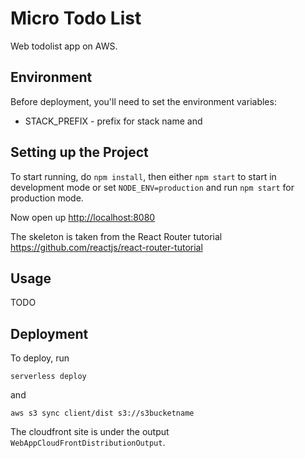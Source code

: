 # Micro Todo List
Web todolist app on AWS.

## Environment
Before deployment, you'll need to set the environment variables:
  - STACK\_PREFIX - prefix for stack name and 

## Setting up the Project
To start running, do `npm install`, then either
`npm start` to start in development mode or set
`NODE_ENV=production` and run `npm start` for production mode.

Now open up [http://localhost:8080](http://localhost:8080)


The skeleton is taken from the React Router tutorial https://github.com/reactjs/react-router-tutorial

## Usage
TODO

## Deployment
To deploy, run
```
serverless deploy
```
and
```
aws s3 sync client/dist s3://s3bucketname
```
The cloudfront site is under the output `WebAppCloudFrontDistributionOutput`.
